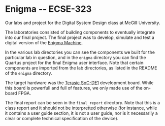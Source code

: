 # Enigma -- ECSE-323
Our labs and project for the Digital System Design class at McGill University. 

The laboratories consisted of building components to eventually integrate into our final project. The final project was to develop, simulate and test a digital version of the [Enigma Machine](https://en.wikipedia.org/wiki/Enigma_machine). 

In the various lab directories you can see the components we built for the particular lab in question, and in the `enigma` directory you can find the Quartus project for the final Enigma user interface. Note that certain components are imported from the lab directories, as listed in the README of the `enigma` directory. 

The target hardware was the [Terasic SoC-DE1](http://www.terasic.com.tw/cgi-bin/page/archive.pl?Language=English&No=836) development board. While this board is powerfull and full of features, we only made use of the on-board FPGA. 

The final report can be seen in the `final_report` directory. Note that this is a class report and it should not be interpretted otherwise (for instance, while it contains a user guide section, it is not a user guide, nor is it necessarily a clear or complete technical specification of the device). 
